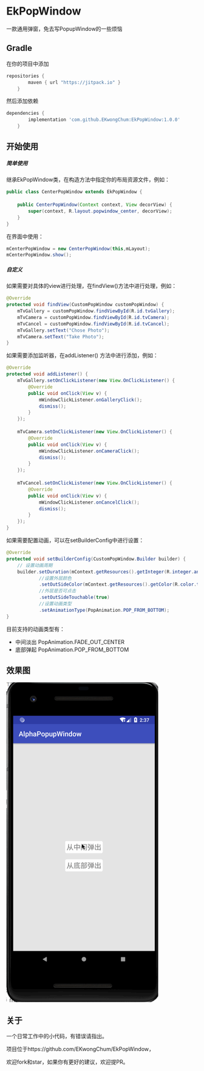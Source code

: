 # EkPopWindow #

一款通用弹窗，免去写PopupWindow的一些烦恼

## Gradle ##

在你的项目中添加

```groovy
repositories {
        maven { url "https://jitpack.io" }
    }
```

然后添加依赖

```groovy
dependencies {
        implementation 'com.github.EKwongChum:EkPopWindow:1.0.0'
    }
```

## 开始使用 ##

##### 简单使用

继承EkPopWindow类，在构造方法中指定你的布局资源文件，例如：

```java
public class CenterPopWindow extends EkPopWindow {

    public CenterPopWindow(Context context, View decorView) {
        super(context, R.layout.popwindow_center, decorView);
    }
}
```

在界面中使用：

```java
mCenterPopWindow = new CenterPopWindow(this,mLayout);
mCenterPopWindow.show();
```

##### 自定义

如果需要对具体的view进行处理，在findView()方法中进行处理，例如：

```java
@Override
protected void findView(CustomPopWindow customPopWindow) {
    mTvGallery = customPopWindow.findViewById(R.id.tvGallery);
    mTvCamera = customPopWindow.findViewById(R.id.tvCamera);
    mTvCancel = customPopWindow.findViewById(R.id.tvCancel);
    mTvGallery.setText("Chose Photo");
    mTvCamera.setText("Take Photo");
}
```

如果需要添加监听器，在addListener() 方法中进行添加，例如：

```java
@Override
protected void addListener() {
    mTvGallery.setOnClickListener(new View.OnClickListener() {
        @Override
        public void onClick(View v) {
            mWindowClickListener.onGalleryClick();
            dismiss();
        }
    });

    mTvCamera.setOnClickListener(new View.OnClickListener() {
        @Override
        public void onClick(View v) {
            mWindowClickListener.onCameraClick();
            dismiss();
        }
    });

    mTvCancel.setOnClickListener(new View.OnClickListener() {
        @Override
        public void onClick(View v) {
            mWindowClickListener.onCancelClick();
            dismiss();
        }
    });
}
```

如果需要配置动画，可以在setBuilderConfig中进行设置：

```java
@Override
protected void setBuilderConfig(CustomPopWindow.Builder builder) {
    // 设置动画周期
    builder.setDuration(mContext.getResources().getInteger(R.integer.anim_duration_short))
            //设置外层颜色
            .setOutSideColor(mContext.getResources().getColor(R.color.transparent_fifty_percent))
            //外层是否可点击
            .setOutSideTouchable(true)
            //设置动画类型
            .setAnimationType(PopAnimation.POP_FROM_BOTTOM);
}
```

目前支持的动画类型有：

- 中间淡出  PopAnimation.FADE_OUT_CENTER
- 底部弹起  PopAnimation.POP_FROM_BOTTOM

## 效果图 ##

![popwindow](capture/popwindow.gif)

## 关于 ##

一个日常工作中的小代码，有错误请指出。

项目位于https://github.com/EKwongChum/EkPopWindow，

欢迎fork和star，如果你有更好的建议，欢迎提PR。

[我的博客]: https://ekwong.cn/

